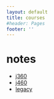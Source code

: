 ```yaml
---
layout: default
title: courses
#header: Pages
footer: ''
---
```

# notes
 * [j360](17s-web.html)
 * [j460](17s-idv.html)
 * [legacy](../legacy/index.html)
